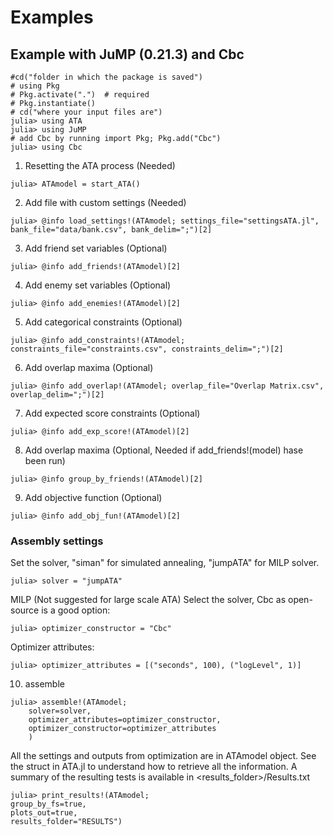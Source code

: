 # Examples

## Example with JuMP (0.21.3) and Cbc


```jldoctest
#cd("folder in which the package is saved")
# using Pkg
# Pkg.activate(".")  # required
# Pkg.instantiate()
# cd("where your input files are")
julia> using ATA
julia> using JuMP
# add Cbc by running import Pkg; Pkg.add("Cbc")
julia> using Cbc
```

1. Resetting the ATA process (Needed)

```jldoctest
julia> ATAmodel = start_ATA()
```

2. Add file with custom settings (Needed)
```jldoctest
julia> @info load_settings!(ATAmodel; settings_file="settingsATA.jl", bank_file="data/bank.csv", bank_delim=";")[2]
```

3. Add friend set variables (Optional)
```jldoctest
julia> @info add_friends!(ATAmodel)[2]
```

4. Add enemy set variables (Optional)
```jldoctest
julia> @info add_enemies!(ATAmodel)[2]
```

5. Add categorical constraints (Optional)
```jldoctest
julia> @info add_constraints!(ATAmodel; constraints_file="constraints.csv", constraints_delim=";")[2]
```

6. Add overlap maxima (Optional)
```jldoctest
julia> @info add_overlap!(ATAmodel; overlap_file="Overlap Matrix.csv", overlap_delim=";")[2]
```

7. Add expected score constraints (Optional)
```jldoctest
julia> @info add_exp_score!(ATAmodel)[2]
```

8. Add overlap maxima (Optional, Needed if add_friends!(model) hase been run)
```jldoctest
julia> @info group_by_friends!(ATAmodel)[2]
```

9. Add objective function (Optional)
```jldoctest
julia> @info add_obj_fun!(ATAmodel)[2] 
```

### Assembly settings

Set the solver, "siman" for simulated annealing, "jumpATA" for MILP solver.
```jldoctest
julia> solver = "jumpATA"
```

MILP (Not suggested for large scale ATA)
Select the solver, Cbc as open-source is a good option:
```jldoctest
julia> optimizer_constructor = "Cbc"
```

Optimizer attributes:
```jldoctest
julia> optimizer_attributes = [("seconds", 100), ("logLevel", 1)]
```

10. assemble
```jldoctest
julia> assemble!(ATAmodel;
    solver=solver,
    optimizer_attributes=optimizer_constructor,
    optimizer_constructor=optimizer_attributes
    )
```


All the settings and outputs from optimization are in ATAmodel object.
See the struct in ATA.jl to understand how to retrieve all the information.
A summary of the resulting tests is available in <results_folder>/Results.txt

```jldoctest
julia> print_results!(ATAmodel;
group_by_fs=true,
plots_out=true,
results_folder="RESULTS")
```

